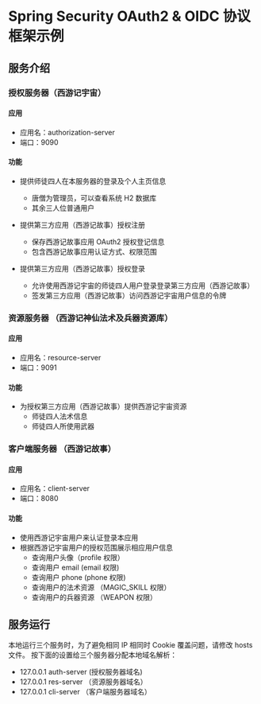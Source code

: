 # Spring Security OAuth2 & OIDC 协议框架示例

## 服务介绍

### 授权服务器（西游记宇宙）
#### 应用
* 应用名：authorization-server
* 端口：9090

#### 功能
* 提供师徒四人在本服务器的登录及个人主页信息
  - 唐僧为管理员，可以查看系统 H2 数据库
  - 其余三人位普通用户

* 提供第三方应用（西游记故事）授权注册
  - 保存西游记故事应用 OAuth2 授权登记信息
  - 包含西游记故事应用认证方式、权限范围

* 提供第三方应用（西游记故事）授权登录
  - 允许使用西游记宇宙的师徒四人用户登录登录第三方应用（西游记故事）
  - 签发第三方应用（西游记故事）访问西游记宇宙用户信息的令牌

### 资源服务器 （西游记神仙法术及兵器资源库）
#### 应用
* 应用名：resource-server
* 端口：9091

#### 功能
* 为授权第三方应用（西游记故事）提供西游记宇宙资源
  - 师徒四人法术信息
  - 师徒四人所使用武器

### 客户端服务器 （西游记故事）
#### 应用
* 应用名：client-server
* 端口：8080

#### 功能
* 使用西游记宇宙用户来认证登录本应用
* 根据西游记宇宙用户的授权范围展示相应用户信息
  - 查询用户头像（profile 权限）
  - 查询用户 email (email 权限)
  - 查询用户 phone (phone 权限)
  - 查询用户的法术资源 （MAGIC_SKILL 权限）
  - 查询用户的兵器资源  （WEAPON 权限）

## 服务运行

本地运行三个服务时，为了避免相同 IP 相同时 Cookie 覆盖问题，请修改 hosts 文件。
按下面的设置给三个服务器分配本地域名解析：

* 127.0.0.1   auth-server   (授权服务器域名)
* 127.0.0.1   res-server    （资源服务器域名）
* 127.0.0.1   cli-server    （客户端服务器域名）